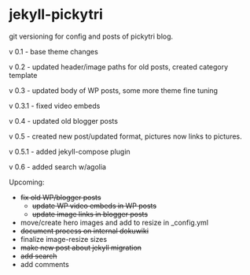 # jekyll-pickytri

git versioning for config and posts of pickytri blog.

v 0.1 - base theme changes

v 0.2 - updated header/image paths for old posts, created category template

v 0.3 - updated body of WP posts, some more theme fine tuning

v 0.3.1 - fixed video embeds

v 0.4 - updated old blogger posts

v 0.5 - created new post/updated format, pictures now links to pictures.

v 0.5.1 - added jekyll-compose plugin

v 0.6 - added search w/agolia

Upcoming:
 * ~~fix old WP/blogger posts~~
   * ~~update WP video embeds in WP posts~~
   * ~~update image links in blogger posts~~
 * move/create hero images and add to resize in _config.yml
 * ~~document process on internal dokuwiki~~
 * finalize image-resize sizes
 * ~~make new post about jekyll migration~~
 * ~~add search~~
 * add comments
